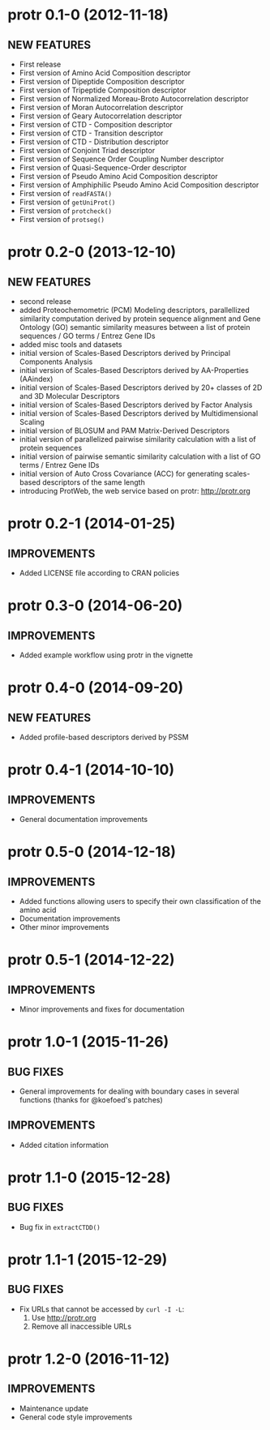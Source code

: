 # protr 0.1-0 (2012-11-18)

## NEW FEATURES

  * First release
  * First version of Amino Acid Composition descriptor
  * First version of Dipeptide Composition descriptor
  * First version of Tripeptide Composition descriptor
  * First version of Normalized Moreau-Broto Autocorrelation descriptor
  * First version of Moran Autocorrelation descriptor
  * First version of Geary Autocorrelation descriptor
  * First version of CTD - Composition descriptor
  * First version of CTD - Transition descriptor
  * First version of CTD - Distribution descriptor
  * First version of Conjoint Triad descriptor
  * First version of Sequence Order Coupling Number descriptor
  * First version of Quasi-Sequence-Order descriptor
  * First version of Pseudo Amino Acid Composition descriptor
  * First version of Amphiphilic Pseudo Amino Acid Composition descriptor
  * First version of `readFASTA()`
  * First version of `getUniProt()`
  * First version of `protcheck()`
  * First version of `protseg()`

# protr 0.2-0 (2013-12-10)

## NEW FEATURES

  * second release
  * added Proteochemometric (PCM) Modeling descriptors, parallellized similarity computation derived by protein sequence alignment and Gene Ontology (GO) semantic similarity measures between a list of protein sequences / GO terms / Entrez Gene IDs
  * added misc tools and datasets
  * initial version of Scales-Based Descriptors derived by Principal Components Analysis
  * initial version of Scales-Based Descriptors derived by AA-Properties (AAindex)
  * initial version of Scales-Based Descriptors derived by 20+ classes of 2D and 3D Molecular Descriptors
  * initial version of Scales-Based Descriptors derived by Factor Analysis
  * initial version of Scales-Based Descriptors derived by Multidimensional Scaling
  * initial version of BLOSUM and PAM Matrix-Derived Descriptors
  * initial version of parallelized pairwise similarity calculation with a list of protein sequences
  * initial version of pairwise semantic similarity calculation with a list of GO terms / Entrez Gene IDs
  * initial version of Auto Cross Covariance (ACC) for generating scales-based descriptors of the same length
  * introducing ProtWeb, the web service based on protr: http://protr.org

# protr 0.2-1 (2014-01-25)

## IMPROVEMENTS

  * Added LICENSE file according to CRAN policies

# protr 0.3-0 (2014-06-20)

## IMPROVEMENTS

  * Added example workflow using protr in the vignette

# protr 0.4-0 (2014-09-20)

## NEW FEATURES

  * Added profile-based descriptors derived by PSSM

# protr 0.4-1 (2014-10-10)

## IMPROVEMENTS

  * General documentation improvements

# protr 0.5-0 (2014-12-18)

## IMPROVEMENTS

  * Added functions allowing users to specify their own classification of the amino acid
  * Documentation improvements
  * Other minor improvements

# protr 0.5-1 (2014-12-22)

## IMPROVEMENTS

  * Minor improvements and fixes for documentation

# protr 1.0-1 (2015-11-26)

## BUG FIXES

  * General improvements for dealing with boundary cases in several functions (thanks for @koefoed's patches)
  
## IMPROVEMENTS
  
  * Added citation information

# protr 1.1-0 (2015-12-28)

## BUG FIXES

  * Bug fix in `extractCTDD()`

# protr 1.1-1 (2015-12-29)

## BUG FIXES

  * Fix URLs that cannot be accessed by `curl -I -L`:
    1. Use http://protr.org
    2. Remove all inaccessible URLs

# protr 1.2-0 (2016-11-12)

## IMPROVEMENTS

  * Maintenance update
  * General code style improvements
